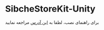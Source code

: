# SibcheStoreKit-Unity

برای راهنمای نصب، لطفا به [این آدرس](https://docs.sibche.com/) مراجعه نمایید
